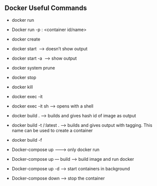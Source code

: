 ## Docker Useful Commands

- docker run <image name>
- Docker run -p <local machine port>:<docker port> <container id/name>

- docker create <image name>
- docker start <image name> ——> doesn’t show output
- docker start -a <image name> ——> show output
- docker system prune
- docker stop <container id>
- docker kill <container id>

- docker exec -it <container id> <command>
- docker exec -it <container id> sh ——> opens with a shell

- docker build . —> builds and gives hash id of image as output
- docker build -t <docker id>/<image name>:latest .  —> builds and gives output with tagging. This name can be used to create a container
- docker build -f <custom docker file name>

- Docker-compose up  ———> only docker run
- Docker-compose up — build  ——> build image and run docker
- Docker-compose up -d —> start containers in background 
- Docker-compose down —> stop the container

